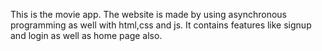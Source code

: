 This is the movie app.
The website is made by using asynchronous programming as well with html,css and js.
It contains features like signup and login as well as home page also.
